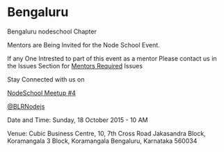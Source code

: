 Bengaluru
=========

Bengaluru nodeschool Chapter

Mentors are Being Invited for the Node School Event.


If any One Intrested to part of this event as a mentor Please contact us in the Issues Section for <a href="https://github.com/nodeschool/bangalore/issues/4">Mentors Required</a>  Issues

Stay Connected with us on

<a href="http://www.meetup.com/Bengaluru-Nodeschool-Event/" target="_blank">NodeSchool Meetup #4 </a>

<a href="https://twitter.com/BLRNodejs" target="_blank">@BLRNodejs</a>

Date and Time: Sunday, 18 October 2015 - 10 AM

Venue: Cubic Business Centre, 10, 7th Cross Road
Jakasandra Block, Koramangala 3 Block, Koramangala
Bengaluru, Karnataka 560034
